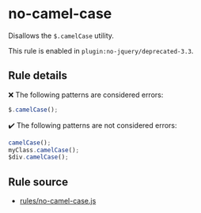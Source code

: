 # no-camel-case

Disallows the `$.camelCase` utility.

This rule is enabled in `plugin:no-jquery/deprecated-3.3`.

## Rule details

❌ The following patterns are considered errors:
```js
$.camelCase();
```

✔️ The following patterns are not considered errors:
```js
camelCase();
myClass.camelCase();
$div.camelCase();
```
## Rule source

* [rules/no-camel-case.js](../src/rules/no-camel-case.js)
